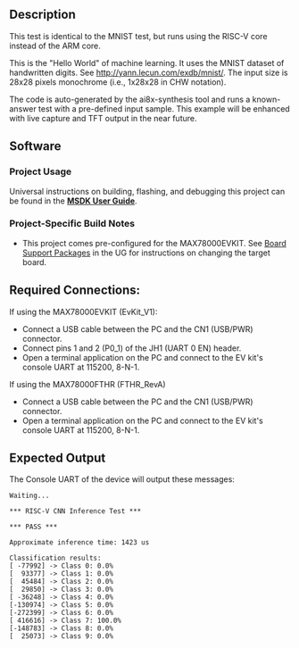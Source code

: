 ## Description

This test is identical to the MNIST test, but runs using the RISC-V core instead of the ARM core.

This is the "Hello World" of machine learning. It uses the MNIST dataset of handwritten digits. See http://yann.lecun.com/exdb/mnist/. The input size is 28x28 pixels monochrome (i.e., 1x28x28 in CHW notation).

The code is auto-generated by the ai8x-synthesis tool and runs a known-answer
test with a pre-defined input sample. This example will be enhanced with live capture and TFT
output in the near future.

## Software

### Project Usage

Universal instructions on building, flashing, and debugging this project can be found in the **[MSDK User Guide](https://analog-devices-msdk.github.io/msdk/USERGUIDE/)**.

### Project-Specific Build Notes

* This project comes pre-configured for the MAX78000EVKIT.  See [Board Support Packages](https://analog-devices-msdk.github.io/msdk/USERGUIDE/#board-support-packages) in the UG for instructions on changing the target board.

## Required Connections:

If using the MAX78000EVKIT (EvKit_V1):
-   Connect a USB cable between the PC and the CN1 (USB/PWR) connector.
-   Connect pins 1 and 2 (P0_1) of the JH1 (UART 0 EN) header.
-   Open a terminal application on the PC and connect to the EV kit's console UART at 115200, 8-N-1.

If using the MAX78000FTHR (FTHR_RevA)
-   Connect a USB cable between the PC and the CN1 (USB/PWR) connector.
-   Open a terminal application on the PC and connect to the EV kit's console UART at 115200, 8-N-1.

## Expected Output

The Console UART of the device will output these messages:

```
Waiting...

*** RISC-V CNN Inference Test ***

*** PASS ***

Approximate inference time: 1423 us

Classification results:
[ -77992] -> Class 0: 0.0%
[  93377] -> Class 1: 0.0%
[  45484] -> Class 2: 0.0%
[  29850] -> Class 3: 0.0%
[ -36248] -> Class 4: 0.0%
[-130974] -> Class 5: 0.0%
[-272399] -> Class 6: 0.0%
[ 416616] -> Class 7: 100.0%
[-148783] -> Class 8: 0.0%
[  25073] -> Class 9: 0.0%
```

